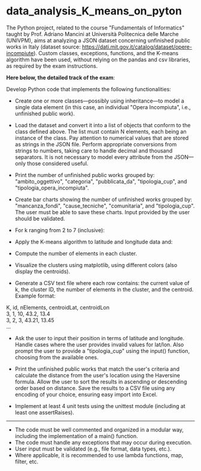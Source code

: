 # data_analysis_K_means_on_pyton

The Python project, related to the course "Fundamentals of Informatics" taught by Prof. Adriano Mancini at Università Politecnica delle Marche (UNIVPM), aims at analyzing a JSON dataset concerning unfinished public works in Italy (dataset source: https://dati.mit.gov.it/catalog/dataset/opere-incompiute). Custom classes, exceptions, functions, and the K-means algorithm have been used, without relying on the pandas and csv libraries, as required by the exam instructions.


**Here below, the detailed track of the exam**:

Develop Python code that implements the following functionalities:

- Create one or more classes—possibly using inheritance—to model a single data element (in this case, an individual "Opera Incompiuta", i.e., unfinished public work).

- Load the dataset and convert it into a list of objects that conform to the class defined above. The list must contain N elements, each being an instance of the class. Pay attention to numerical values that are stored as strings in the JSON file. Perform appropriate conversions from strings to numbers, taking care to handle decimal and thousand separators. It is not necessary to model every attribute from the JSON—only those considered useful.

- Print the number of unfinished public works grouped by:
"ambito_oggettivo", "categoria", "pubblicata_da", "tipologia_cup", and "tipologia_opera_incompiuta".

- Create bar charts showing the number of unfinished works grouped by:
"mancanza_fondi", "cause_tecniche", "comunitaria", and "tipologia_cup".
The user must be able to save these charts. Input provided by the user should be validated.

- For k ranging from 2 to 7 (inclusive):

- Apply the K-means algorithm to latitude and longitude data and:

- Compute the number of elements in each cluster.

- Visualize the clusters using matplotlib, using different colors (also display the centroids).

- Generate a CSV text file where each row contains: the current value of k, the cluster ID, the number of elements in the cluster, and the centroid. Example format:

K, id, nElements, centroidLat, centroidLon  
3, 1, 10, 43.2, 13.4  
3, 2, 3, 43.21, 13.45  
...

- Ask the user to input their position in terms of latitude and longitude. Handle cases where the user provides invalid values for lat/lon. Also prompt the user to provide a "tipologia_cup" using the input() function, choosing from the available ones.

- Print the unfinished public works that match the user's criteria and calculate the distance from the user's location using the Haversine formula. Allow the user to sort the results in ascending or descending order based on distance. Save the results to a CSV file using any encoding of your choice, ensuring easy import into Excel.

- Implement at least 4 unit tests using the unittest module (including at least one assertRaises).

--------
- The code must be well commented and organized in a modular way, including the implementation of a main() function.
- The code must handle any exceptions that may occur during execution.
- User input must be validated (e.g., file format, data types, etc.).
- Where applicable, it is recommended to use lambda functions, map, filter, etc.
